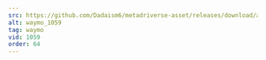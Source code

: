 ```yaml
---
src: https://github.com/Dadaism6/metadriverse-asset/releases/download/assetsv1.0.3/waymo_1059.mp4
alt: waymo_1059
tag: waymo
vid: 1059
order: 64
---
```


